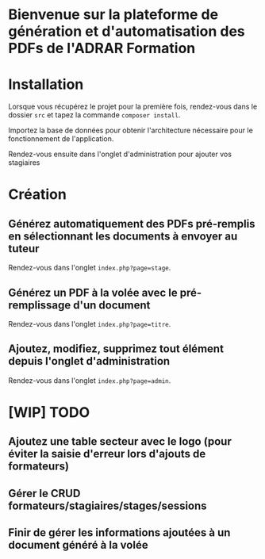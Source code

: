 # Bienvenue sur la plateforme de génération et d'automatisation des PDFs de l'ADRAR Formation


# Installation
Lorsque vous récupérez le projet pour la première fois, rendez-vous dans le dossier ``` src ``` et tapez la commande ``` composer install ```.

Importez la base de données pour obtenir l'architecture nécessaire pour le fonctionnement de l'application.

Rendez-vous ensuite dans l'onglet d'administration pour ajouter vos stagiaires 

# Création
## Générez automatiquement des PDFs pré-remplis en sélectionnant les documents à envoyer au tuteur
Rendez-vous dans l'onglet ``` index.php?page=stage ```.

## Générez un PDF à la volée avec le pré-remplissage d'un document
Rendez-vous dans l'onglet ``` index.php?page=titre ```.

## Ajoutez, modifiez, supprimez tout élément depuis l'onglet d'administration
Rendez-vous dans l'onglet ``` index.php?page=admin ```.



# [WIP] TODO
## Ajoutez une table secteur avec le logo (pour éviter la saisie d'erreur lors d'ajouts de formateurs)
## Gérer le CRUD formateurs/stagiaires/stages/sessions
## Finir de gérer les informations ajoutées à un document généré à la volée
